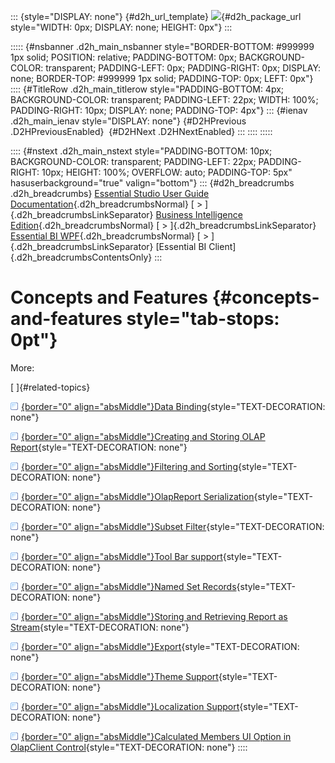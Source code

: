 ::: {style="DISPLAY: none"}
[](ms-xhelp:///?Id=d2h_url_template){#d2h_url_template} ![](!package_url!){#d2h_package_url style="WIDTH: 0px; DISPLAY: none; HEIGHT: 0px"}
:::

::::: {#nsbanner .d2h_main_nsbanner style="BORDER-BOTTOM: #999999 1px solid; POSITION: relative; PADDING-BOTTOM: 0px; BACKGROUND-COLOR: transparent; PADDING-LEFT: 0px; PADDING-RIGHT: 0px; DISPLAY: none; BORDER-TOP: #999999 1px solid; PADDING-TOP: 0px; LEFT: 0px"}
:::: {#TitleRow .d2h_main_titlerow style="PADDING-BOTTOM: 4px; BACKGROUND-COLOR: transparent; PADDING-LEFT: 22px; WIDTH: 100%; PADDING-RIGHT: 10px; DISPLAY: none; PADDING-TOP: 4px"}
::: {#ienav .d2h_main_ienav style="DISPLAY: none"}
[](ms-xhelp:///?Id=368ca969-50b4-4fe9-b5ef-68894eccc36c){#D2HPrevious .D2HPreviousEnabled}  [](ms-xhelp:///?Id=b5e75098-81d8-425f-809e-7d488bc69dbc){#D2HNext .D2HNextEnabled}
:::
::::
:::::

:::: {#nstext .d2h_main_nstext style="PADDING-BOTTOM: 10px; BACKGROUND-COLOR: transparent; PADDING-LEFT: 22px; PADDING-RIGHT: 10px; HEIGHT: 100%; OVERFLOW: auto; PADDING-TOP: 5px" hasuserbackground="true" valign="bottom"}
::: {#d2h_breadcrumbs .d2h_breadcrumbs}
[Essential Studio User Guide Documentation](ms-xhelp:///?Id=12457748-09e3-4d74-a240-8e049cedf030){.d2h_breadcrumbsNormal} [ \> ]{.d2h_breadcrumbsLinkSeparator} [Business Intelligence Edition](ms-xhelp:///?Id=fdf33dd8-62b2-47b9-ad7b-fc50e590bca5){.d2h_breadcrumbsNormal} [ \> ]{.d2h_breadcrumbsLinkSeparator} [Essential BI WPF](ms-xhelp:///?Id=41e3d586-d922-4a01-8272-679fe4ae7343){.d2h_breadcrumbsNormal} [ \> ]{.d2h_breadcrumbsLinkSeparator} [Essential BI Client]{.d2h_breadcrumbsContentsOnly}
:::

# Concepts and Features {#concepts-and-features style="tab-stops: 0pt"}

More:

[ ]{#related-topics}

[![](button.gif){border="0" align="absMiddle"}Data Binding](ms-xhelp:///?Id=b5e75098-81d8-425f-809e-7d488bc69dbc){style="TEXT-DECORATION: none"}

[![](button.gif){border="0" align="absMiddle"}Creating and Storing OLAP Report](ms-xhelp:///?Id=fd95fa81-973d-4140-9949-dafeffb2a3b2){style="TEXT-DECORATION: none"}

[![](button.gif){border="0" align="absMiddle"}Filtering and Sorting](ms-xhelp:///?Id=90268294-d61e-4e6b-a5af-d5bcc73d122d){style="TEXT-DECORATION: none"}

[![](button.gif){border="0" align="absMiddle"}OlapReport Serialization](ms-xhelp:///?Id=498ebd18-d763-4821-a640-082a74006b6b){style="TEXT-DECORATION: none"}

[![](button.gif){border="0" align="absMiddle"}Subset Filter](ms-xhelp:///?Id=f947034c-4d04-4010-af02-a4b586345cad){style="TEXT-DECORATION: none"}

[![](button.gif){border="0" align="absMiddle"}Tool Bar support](ms-xhelp:///?Id=c68ea354-0d16-4808-ba79-9f5cfccb8c5d){style="TEXT-DECORATION: none"}

[![](button.gif){border="0" align="absMiddle"}Named Set Records](ms-xhelp:///?Id=b6fcb1c8-c6d1-4c16-b58b-f40f988df7ca){style="TEXT-DECORATION: none"}

[![](button.gif){border="0" align="absMiddle"}Storing and Retrieving Report as Stream](ms-xhelp:///?Id=de02a57b-2d08-44e2-825f-efee807766c3){style="TEXT-DECORATION: none"}

[![](button.gif){border="0" align="absMiddle"}Export](ms-xhelp:///?Id=fe1de81a-2f62-4754-a63d-fca632a1408f){style="TEXT-DECORATION: none"}

[![](button.gif){border="0" align="absMiddle"}Theme Support](ms-xhelp:///?Id=5763a46e-2d9e-429c-9586-5cc9cf7ed19b){style="TEXT-DECORATION: none"}

[![](button.gif){border="0" align="absMiddle"}Localization Support](ms-xhelp:///?Id=953ea089-6bdf-4346-b974-748e049d4487){style="TEXT-DECORATION: none"}

[![](button.gif){border="0" align="absMiddle"}Calculated Members UI Option in OlapClient Control](ms-xhelp:///?Id=dcf77273-2569-45ca-96dd-179cadacec40){style="TEXT-DECORATION: none"}
::::
